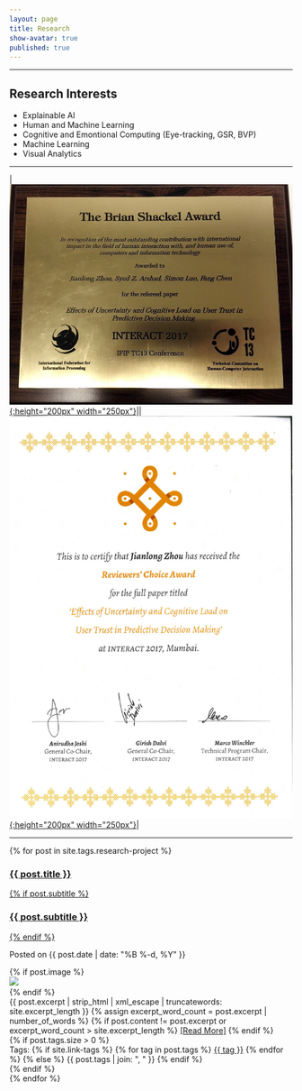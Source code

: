 ```yaml
---
layout: page
title: Research
show-avatar: true
published: true
---
```



----
## Research Interests
- Explainable AI
- Human and Machine Learning
- Cognitive and Emontional Computing (Eye-tracking, GSR, BVP)
- Machine Learning
- Visual Analytics


----
<!---
<div style="width:600px; height:400px; overflow:scroll; overflow-x: hidden; overflow-y: hidden;">
      <a href="http://ifip-tc13.org/awards/">
        <img style=" float:center; display:inline"  src="/img/INTERACT2017_Award_The Brian Shackel Award.jpg" 
             title="The Brian Shackel Award" 
             width="250" height="200" alt="best paper award" hspace="20" /></a>
      <a href="/img/INTERACT2017_Award_small.jpg">
        <img style=" float:center; display:inline"  src="/img/INTERACT2017_Award_small.jpg" 
             title="Reviewers' Choice Award"
             width="200" height="300" alt="Reviews' Choice Award" hspace="20" /></a>
 </div>
--->

|[![BSA](/img/INTERACT2017_Award_Brian_Shackel.jpg){:height="200px" width="250px"}](http://ifip-tc13.org/awards/)||[![RCA](/img/INTERACT2017_Award_small.jpg){:height="200px" width="250px"}](/img/INTERACT2017_Award_small.jpg)|


----




<div class="posts-list">
  {% for post in site.tags.research-project %}
  <article class="post-preview">
    <a href="{{ post.url | prepend: site.baseurl }}">
      <h3 class="post-title">{{ post.title }}</h3>
      {% if post.subtitle %}
      <h3 class="post-subtitle">
        {{ post.subtitle }}
      </h3>
      {% endif %}
    </a>
    <p class="post-meta">
      Posted on {{ post.date | date: "%B %-d, %Y" }}
    </p>
    <div class="post-entry-container">
      {% if post.image %}
      <div class="post-image">
        <a href="{{ post.url | prepend: site.baseurl }}">
          <img src="{{ post.image }}">
        </a>
      </div>
      {% endif %}
      <div class="post-entry">
        {{ post.excerpt | strip_html | xml_escape | truncatewords: site.excerpt_length }}
        {% assign excerpt_word_count = post.excerpt | number_of_words %}
        {% if post.content != post.excerpt or excerpt_word_count > site.excerpt_length %}
          <a href="{{ post.url | prepend: site.baseurl }}" class="post-read-more">[Read&nbsp;More]</a>
        {% endif %}
      </div>
    </div>
    {% if post.tags.size > 0 %}
    <div class="blog-tags">
      Tags:
      {% if site.link-tags %}
      {% for tag in post.tags %}
      <a href="{{ site.baseurl }}/tags#{{ tag }}">{{ tag }}</a>
      {% endfor %}
      {% else %}
        {{ post.tags | join: ", " }}
      {% endif %}
    </div>
    {% endif %}

   </article>
  {% endfor %}
</div>


